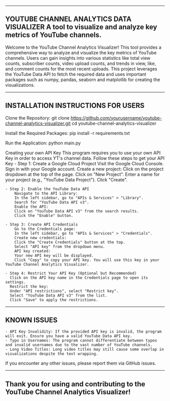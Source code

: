 --------------------------------------------------------------------------------
YOUTUBE CHANNEL ANALYTICS DATA VISUALIZER
A tool to visualize and analyze key metrics of YouTube channels.
--------------------------------------------------------------------------------

Welcome to the YouTube Channel Analytics Visualizer! This tool provides a comprehensive way to analyze and visualize the key metrics of YouTube channels. Users can gain insights into various statistics like total view counts, subscriber counts, video upload counts, and trends in view, like, and comment counts for the most recent uploads. This project leverages the YouTube Data API to fetch the required data and uses important packages such as numpy, pandas, seaborn and matplotlib for creating the visualizations.

----------------------------------------
INSTALLATION INSTRUCTIONS FOR USERS
----------------------------------------
Clone the Repository:
    git clone https://github.com/yourusername/youtube-channel-analytics-visualizer.git
    cd youtube-channel-analytics-visualizer
  
Install the Required Packages:
    pip install -r requirements.txt

Run the Application:
    python main.py

Creating your own API Key
    This program requires you to use your own API Key in order to access YT's channel data. Follow these steps to get your API Key
    - Step 1: Create a Google Cloud Project
        Visit the Google Cloud Console.
        Sign in with your Google account.
        Create a new project:
        Click on the project dropdown at the top of the page.
        Click on "New Project".
        Enter a name for your project (e.g., "YouTube Data Project").
        Click "Create".
  
    - Step 2: Enable the YouTube Data API
        Navigate to the API Library:
        In the left sidebar, go to "APIs & Services" > "Library".
        Search for "YouTube Data API v3".
        Enable the API:
        Click on "YouTube Data API v3" from the search results.
        Click the "Enable" button.
        
    - Step 3: Create API Credentials
        Go to the Credentials page:
        In the left sidebar, go to "APIs & Services" > "Credentials".
        Create new credentials:
        Click the "Create Credentials" button at the top.
        Select "API key" from the dropdown menu.
        API key created:
        Your new API key will be displayed.
        Click "Copy" to copy your API key. You will use this key in your YouTube Channel Analytics Visualizer.
        
    - Step 4: Restrict Your API Key (Optional but Recommended)
      Click on the API key name in the Credentials page to open its settings.
      Restrict the key:
      Under "API restrictions", select "Restrict key".
      Select "YouTube Data API v3" from the list.
      Click "Save" to apply the restrictions.
----------------------------------------
KNOWN ISSUES
----------------------------------------
    - API Key Invalidity: If the provided API key is invalid, the program will exit. Ensure you have a valid YouTube Data API key.
    - Typo in Usernames: The program cannot differentiate between typos and invalid usernames due to the vast number of YouTube channels.
    - Long Video Titles: Long video titles may still cause some overlap in visualizations despite the text wrapping.
    
If you encounter any other issues, please report them via GitHub issues.

---------------------------------------------------------------------------------
Thank you for using and contributing to the YouTube Channel Analytics Visualizer!
---------------------------------------------------------------------------------
